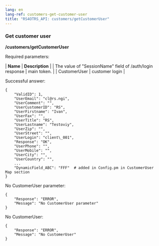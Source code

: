 ```yaml
---
lang: en
lang-ref: customers-get-customer-user
title: "RS4OTRS_API: customers/getCustomerUser"
---
```


### Get customer user

**/customers/getCustomerUser**

Required parameters:

| **Name** | **Description** |
| The value of "SessionName" field of /auth/login response | main token. |
| CustomerUser | customer login |

Successful answer:

```
{
    "ValidID": 1,
    "UserEmail": "cl@rs.ngi",
    "UserComment": "",
    "UserCustomerID": "RS",
    "UserFirstname": "Ivan",
    "UserFax": "",
    "UserTitle": "RS",
    "UserLastname": "Testoviy",
    "UserZip": "",
    "UserStreet": "",
    "UserLogin": "client\_001",
    "Response": "OK",
    "UserPhone": "",
    "UserMobile": "",
    "UserCity": "",
    "UserCountry": "",
    ...
    "DynamicField_ABC": "FFF"  # added in Config.pm in CustomerUser Map section
}
```

No CustomerUser parameter:

```
{
    "Response": "ERROR",
    "Message": "No CustomerUser parameter"
}
```

No CustomerUser:

```
{
    "Response": "ERROR",
    "Message": "No CustomerUser"
}
```

